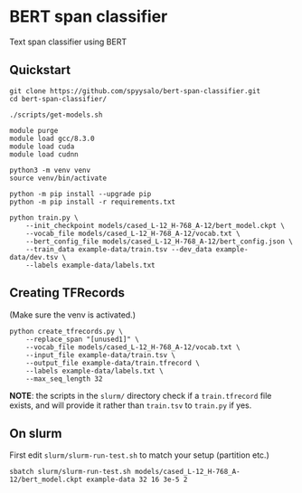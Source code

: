 # BERT span classifier

Text span classifier using BERT

## Quickstart

```
git clone https://github.com/spyysalo/bert-span-classifier.git
cd bert-span-classifier/

./scripts/get-models.sh

module purge
module load gcc/8.3.0
module load cuda
module load cudnn

python3 -m venv venv
source venv/bin/activate

python -m pip install --upgrade pip
python -m pip install -r requirements.txt

python train.py \
    --init_checkpoint models/cased_L-12_H-768_A-12/bert_model.ckpt \
    --vocab_file models/cased_L-12_H-768_A-12/vocab.txt \
    --bert_config_file models/cased_L-12_H-768_A-12/bert_config.json \
    --train_data example-data/train.tsv --dev_data example-data/dev.tsv \
    --labels example-data/labels.txt
```

## Creating TFRecords

(Make sure the venv is activated.)

```
python create_tfrecords.py \
    --replace_span "[unused1]" \
    --vocab_file models/cased_L-12_H-768_A-12/vocab.txt \
    --input_file example-data/train.tsv \
    --output_file example-data/train.tfrecord \
    --labels example-data/labels.txt \
    --max_seq_length 32
```

**NOTE**: the scripts in the `slurm/` directory check if a
`train.tfrecord` file exists, and will provide it rather than
`train.tsv` to `train.py` if yes.

## On slurm

First edit `slurm/slurm-run-test.sh` to match your setup (partition etc.)

```
sbatch slurm/slurm-run-test.sh models/cased_L-12_H-768_A-12/bert_model.ckpt example-data 32 16 3e-5 2
```
